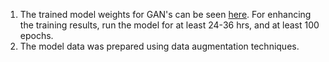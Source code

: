 1. The trained model weights for GAN's can be seen [here](https://drive.google.com/drive/folders/16hP4uFDpw9KPMWIR4rgUNi-LXriSCJxm?usp=share_link). For enhancing the training results, run the model for at least 24-36 hrs, and at least 100 epochs.
2. The model data was prepared using data augmentation techniques.
